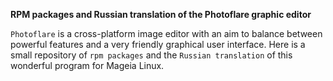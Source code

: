 **RPM packages and Russian translation of the Photoflare graphic editor**  

`Photoflare` is a cross-platform image editor with an aim to balance between powerful features and a very friendly graphical user interface. Here is a small repository of `rpm packages` and the `Russian translation` of this wonderful program for Mageia Linux.
